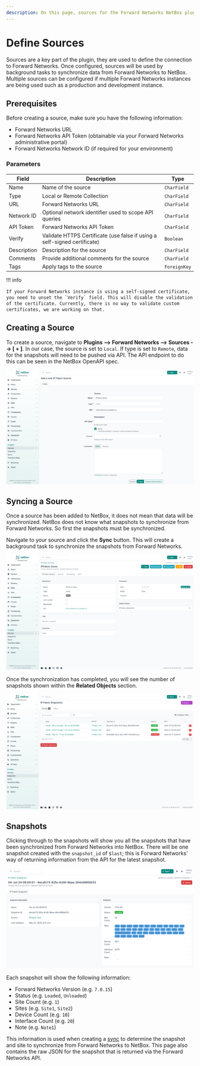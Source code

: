 ```yaml
---
description: On this page, sources for the Forward Networks NetBox plugin are described and the part they play in ingesting data into NetBox.
---
```


# Define Sources

Sources are a key part of the plugin, they are used to define the connection to Forward Networks. Once configured, sources will be used by background tasks to synchronize data from Forward Networks to NetBox. Multiple sources can be configured if multiple Forward Networks instances are being used such as a production and development instance.

## Prerequisites

Before creating a source, make sure you have the following information:

- Forward Networks URL
- Forward Networks API Token (obtainable via your Forward Networks administrative portal)
- Forward Networks Network ID (if required for your environment)

### Parameters

| Field       | Description                                                               | Type         |
| ----------- | ------------------------------------------------------------------------- | ------------ |
| Name        | Name of the source                                                        | `CharField`  |
| Type        | Local or Remote Collection                                                | `CharField`  |
| URL         | Forward Networks URL                                                             | `CharField`  |
| Network ID  | Optional network identifier used to scope API queries                            | `CharField`  |
| API Token   | Forward Networks API Token                                                       | `CharField`  |
| Verify      | Validate HTTPS Certificate (use false if using a self-signed certificate) | `Boolean`    |
| Description | Description for the source                                                | `CharField`  |
| Comments    | Provide additional comments for the source                                | `CharField`  |
| Tags        | Apply tags to the source                                                  | `ForeignKey` |

!!! info

    If your Forward Networks instance is using a self-signed certificate, you need to unset the `Verify` field. This will disable the validation of the certificate. Currently, there is no way to validate custom certificates, we are working on that.

## Creating a Source

To create a source, navigate to **Plugins --> Forward Networks --> Sources --> [ + ]**. In our case, the source is set to `Local`. If type is set to `Remote`, data for the snapshots will need to be pushed via API. The API endpoint to do this can be seen in the NetBox OpenAPI spec.

![Create Source](../images/user_guide/source_new.png)

## Syncing a Source

Once a source has been added to NetBox, it does not mean that data will be synchronized. NetBox does not know what snapshots to synchronize from Forward Networks. So first the snapshots must be synchronized.

Navigate to your source and click the **Sync** button. This will create a background task to synchronize the snapshots from Forward Networks.

![Sync Source](../images/user_guide/source_synced.png)

Once the synchronization has completed, you will see the number of snapshots shown within the **Related Objects** section.

![Source Snapshots](../images/user_guide/source_snapshots.png)

## Snapshots

Clicking through to the snapshots will show you all the snapshots that have been synchronized from Forward Networks into NetBox. There will be one snapshot created with the `snapshot_id` of `$last`; this is Forward Networks' way of returning information from the API for the latest snapshot.

![Snapshots](../images/user_guide/source_snapshot_detail.png)

Each snapshot will show the following information:

- Forward Networks Version (e.g. `7.0.15`)
- Status (e.g. `Loaded`, `Unloaded`)
- Site Count (e.g. `1`)
- Sites (e.g. `Site1`, `Site2`)
- Device Count (e.g. `10`)
- Interface Count (e.g. `20`)
- Note (e.g. `Note1`)

This information is used when creating a [sync](syncs.md) to determine the snapshot and site to synchronize from Forward Networks to NetBox. This page also contains the raw JSON for the snapshot that is returned via the Forward Networks API.
